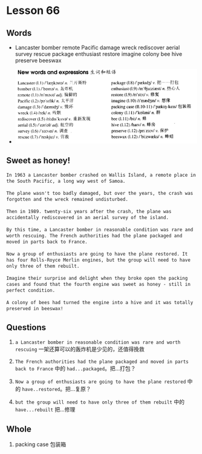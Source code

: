 # Lesson 66

## Words

- Lancaster bomber remote Pacific damage wreck rediscover aerial survey rescue package enthusiast restore imagine colony bee hive preserve beeswax

- ![Words](../../../Images/Part2/07/words-66.png)

## Sweet as honey!

```
In 1963 a Lancaster bomber crashed on Wallis Island, a remote place in the South Pacific, a long way west of Samoa.

The plane wasn't too badly damaged, but over the years, the crash was forgotten and the wreck remained undisturbed.

Then in 1989. twenty-six years after the crash, the plane was accidentally rediscovered in an aerial survey of the island.

By this time, a Lancaster bomber in reasonable condition was rare and worth rescuing. The French authorities had the plane packaged and moved in parts back to France.

Now a group of enthusiasts are going to have the plane restored. It has four Rolls-Royce Merlin engines, but the group will need to have only three of them rebuilt.

Imagine their surprise and delight when they broke open the packing cases and found that the fourth engine was sweet as honey - still in perfect condition.

A colony of bees had turned the engine into a hive and it was totally preserved in beeswax!
```

## Questions

1. `a Lancaster bomber in reasonable condition was rare and worth rescuing` 一架还算可以的轰炸机是少见的，还值得挽救

2. `The French authorities had the plane packaged and moved in parts back to France` 中的 `had...packaged`。把...打包？

3. `Now a group of enthusiasts are going to have the plane restored` 中的 `have..restored`。把...复原？

4. `but the group will need to have only three of them rebuilt` 中的 `have...rebuilt` 把...修理

## Whole

1. packing case 包装箱
